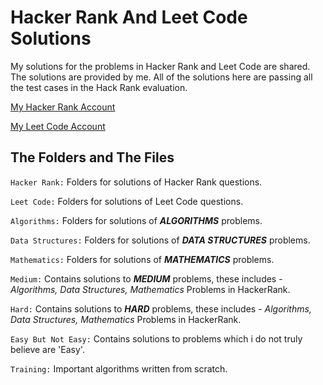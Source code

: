 # Hacker Rank And Leet Code Solutions
My solutions for the problems in Hacker Rank and Leet Code are shared. The solutions are provided by me. All of the solutions here are 
passing all the test cases in the Hack Rank evaluation.

[My Hacker Rank Account](https://www.hackerrank.com/ilkercankaya)

[My Leet Code Account](https://leetcode.com/ilkercankaya/)

## The Folders and The Files

`Hacker Rank:` Folders for solutions of Hacker Rank questions.

`Leet Code:` Folders for solutions of Leet Code questions.
 
`Algorithms:` Folders for solutions of _**ALGORITHMS**_ problems.

`Data Structures:` Folders for solutions of _**DATA STRUCTURES**_ problems.

`Mathematics:` Folders for solutions of _**MATHEMATICS**_ problems.

`Medium:` Contains solutions to _**MEDIUM**_ problems, these includes - _Algorithms, 
Data Structures, Mathematics_ Problems in HackerRank.

`Hard:` Contains solutions to _**HARD**_ problems, these includes - _Algorithms, 
Data Structures, Mathematics_ Problems in HackerRank.

`Easy But Not Easy:` Contains solutions to problems which i do not truly believe are 'Easy'.

`Training:` Important algorithms written from scratch.